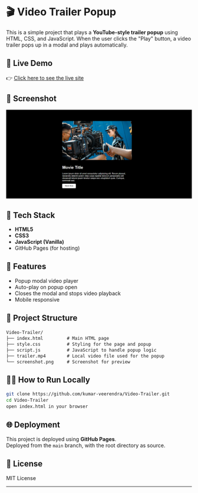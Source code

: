 # 🎬 Video Trailer Popup

This is a simple project that plays a **YouTube-style trailer popup** using HTML, CSS, and JavaScript. When the user clicks the "Play" button, a video trailer pops up in a modal and plays automatically.

## 🔗 Live Demo

👉 [Click here to see the live site](https://kumar-veerendra.github.io/video-trailer-popup)

## 📸 Screenshot

![Video Trailer Screenshot](screenshot.png)

## 🧰 Tech Stack

- **HTML5**
- **CSS3**
- **JavaScript (Vanilla)**
- GitHub Pages (for hosting)

## 🚀 Features

- Popup modal video player
- Auto-play on popup open
- Closes the modal and stops video playback
- Mobile responsive

## 📁 Project Structure

```
Video-Trailer/
├── index.html         # Main HTML page
├── style.css          # Styling for the page and popup
├── script.js          # JavaScript to handle popup logic
├── trailer.mp4        # Local video file used for the popup
└── screenshot.png     # Screenshot for preview
```

## 👨‍💻 How to Run Locally

```bash
git clone https://github.com/kumar-veerendra/Video-Trailer.git
cd Video-Trailer
open index.html in your browser
```

## 🌐 Deployment

This project is deployed using **GitHub Pages**.  
Deployed from the `main` branch, with the root directory as source.

## 📜 License

MIT License

---

